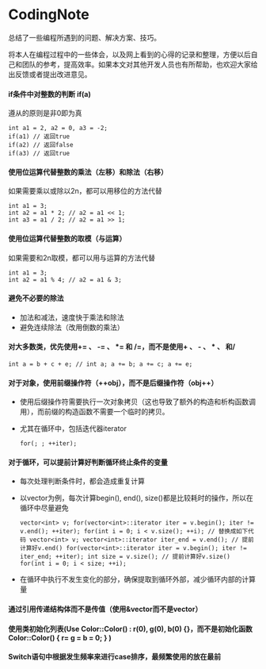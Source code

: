 # CodingNote
总结了一些编程所遇到的问题、解决方案、技巧。

将本人在编程过程中的一些体会，以及网上看到的心得的记录和整理，方便以后自己和团队的参考，提高效率。如果本文对其他开发人员也有所帮助，也欢迎大家给出反馈或者提出改进意见。

#### if条件中对整数的判断 if(a)
遵从的原则是非0即为真
	
	int a1 = 2, a2 = 0, a3 = -2;
	if(a1) // 返回true
	if(a2) // 返回false
	if(a3) // 返回true

#### 使用位运算代替整数的乘法（左移）和除法（右移）
如果需要乘以或除以2n，都可以用移位的方法代替

	int a1 = 3;
	int a2 = a1 * 2; // a2 = a1 << 1;
	int a3 = a1 / 2; // a2 = a1 >> 1;

#### 使用位运算代替整数的取模（与运算）
如果需要和2n取模，都可以用与运算的方法代替

	int a1 = 3;
	int a2 = a1 % 4; // a2 = a1 & 3;

#### 避免不必要的除法
* 加法和减法，速度快于乘法和除法
* 避免连续除法（改用倒数的乘法）

#### 对大多数类，优先使用+= 、 -= 、 *= 和 /=，而不是使用+ 、 - 、 * 、 和/
	
	int a = b + c + e; // int a; a += b; a += c; a += e;

#### 对于对象，使用前缀操作符（++obj），而不是后缀操作符（obj++）
* 使用后缀操作符需要执行一次对象拷贝（这也导致了额外的构造和析构函数调用），而前缀的构造函数不需要一个临时的拷贝。
* 尤其在循环中，包括迭代器iterator

	`for(; ; ++iter);`

#### 对于循环，可以提前计算好判断循环终止条件的变量
* 每次处理判断条件时，都会造成重复计算
* 以vector为例，每次计算begin(), end(), size()都是比较耗时的操作，所以在循环中尽量避免
	
	`vector<int> v;
	for(vector<int>::iterator iter = v.begin(); iter != v.end(); ++iter);
	for(int i = 0; i < v.size(); ++i);
	// 替换成如下代码
	vector<int> v;
	vector<int>::iterator iter_end = v.end(); // 提前计算好v.end()
	for(vector<int>::iterator iter = v.begin(); iter != iter_end; ++iter);
	int size = v.size(); // 提前计算好v.size()
	for(int i = 0; i < size; ++i);`

* 在循环中执行不发生变化的部分，确保提取到循环外部，减少循环内部的计算量

#### 通过引用传递结构体而不是传值（使用&vector而不是vector）
#### 使用类初始化列表(Use Color::Color() : r(0), g(0), b(0) {}，而不是初始化函数Color::Color() { r= g = b = 0; } )
#### Switch语句中根据发生频率来进行case排序，最频繁使用的放在最前